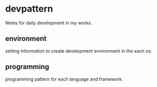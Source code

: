 # devpattern

Notes for daily development in my works.  


## environment

setting information to create development environment in the each os.

## programming

programming pattern for each language and framework.



